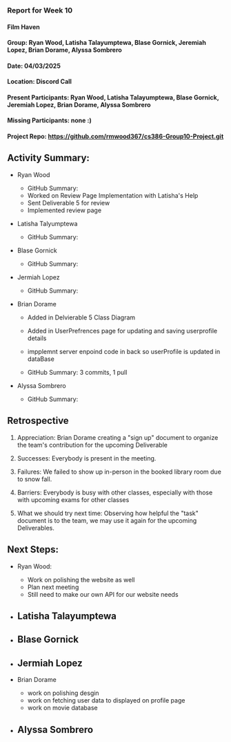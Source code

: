### Report for Week 10

#### Film Haven
#### Group: Ryan Wood, Latisha Talayumptewa, Blase Gornick, Jeremiah Lopez, Brian Dorame, Alyssa Sombrero
#### Date: 04/03/2025
#### Location: Discord Call
#### Present Participants:  Ryan Wood, Latisha Talayumptewa, Blase Gornick, Jeremiah Lopez, Brian Dorame, Alyssa Sombrero
#### Missing Participants: none :)
#### Project Repo: https://github.com/rmwood367/cs386-Group10-Project.git

## Activity Summary:
* Ryan Wood
    - GitHub Summary:
    - Worked on Review Page Implementation with Latisha's Help
    - Sent Deliverable 5 for review
    - Implemented review page
    
* Latisha Talyumptewa
    - GitHub Summary:

* Blase Gornick
    - GitHub Summary:

* Jermiah Lopez
    - GitHub Summary:

* Brian Dorame
    - Added in Delvierable 5 Class Diagram
    - Added in UserPrefrences page for updating and saving userprofile details
    - impplemnt server enpoind code in back so userProfile is updated in dataBase
   
    - GitHub Summary: 3 commits, 1 pull

* Alyssa Sombrero
    - GitHub Summary:

## Retrospective
1. Appreciation: Brian Dorame creating a "sign up" document to organize the team's contribution for the upcoming Deliverable
   
2. Successes: Everybody is present in the meeting.
   
4. Failures: We failed to show up in-person in the booked library room due to snow fall.
   
6. Barriers: Everybody is busy with other classes, especially with those with upcoming exams for other classes
   
8. What we should try next time: Observing how helpful the "task" document is to the team, we may use it again for the upcoming Deliverables.

## Next Steps:
* Ryan Wood:
    - Work on polishing the website as well
    - Plan next meeting
    - Still need to make our own API for our website needs

* Latisha Talayumptewa
    -

* Blase Gornick
    -

* Jermiah Lopez
    -

* Brian Dorame
    - work on polishing desgin
    - work on fetching user data to displayed on profile page
    - work on movie database

* Alyssa Sombrero
    -
